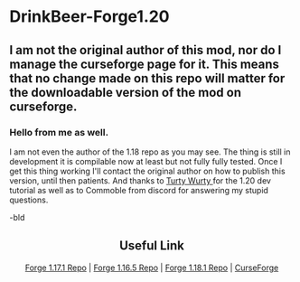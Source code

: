 # DrinkBeer-Forge1.20


## I am not the original author of this mod, nor do I manage the curseforge page for it. This means that no change made on this repo will matter for the downloadable version of the mod on curseforge.
### Hello  from me as well.
I am not even the author of the 1.18 repo as you may see. The thing is still in development it is compilable now at least but not fully fully tested. Once I get this thing working I'll contact the original author on how to publish this version, until then patients.
And thanks to <a href="https://www.youtube.com/@TurtyWurty">Turty Wurty </a> for the 1.20 dev tutorial as well as to Commoble from discord for answering my stupid questions.

-bld

<h2 align="center">Useful Link</h2>

<p align="center"><a href="https://github.com/Lekavar/DrinkBeer-Forge1.17.1-">Forge 1.17.1 Repo</a> | <a href="https://github.com/Lekavar/DrinkBeer-Forge1.16.5-">Forge 1.16.5 Repo</a> | <a href="https://github.com/Naetheline/DrinkBeer-Forge1.18.1">Forge 1.18.1 Repo</a> | <a href="https://www.curseforge.com/minecraft/mc-mods/drink-beer-forge">CurseForge</a></p>

